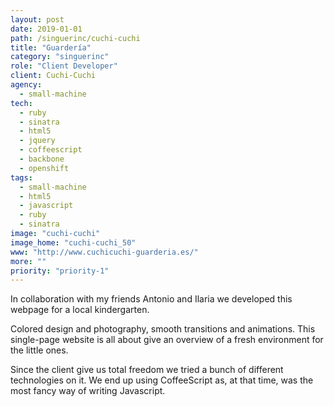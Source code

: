 ```yaml
---
layout: post
date: 2019-01-01
path: /singuerinc/cuchi-cuchi
title: "Guardería"
category: "singuerinc"
role: "Client Developer"
client: Cuchi-Cuchi
agency:
  - small-machine
tech:
  - ruby
  - sinatra
  - html5
  - jquery
  - coffeescript
  - backbone
  - openshift
tags:
  - small-machine
  - html5
  - javascript
  - ruby
  - sinatra
image: "cuchi-cuchi"
image_home: "cuchi-cuchi_50"
www: "http://www.cuchicuchi-guarderia.es/"
more: ""
priority: "priority-1"
---
```


In collaboration with my friends Antonio and Ilaria we developed this webpage for a local kindergarten.

Colored design and photography, smooth transitions and animations. This single-page website is all about give an overview of a fresh environment for the little ones.

Since the client give us total freedom we tried a bunch of different technologies on it.
We end up using CoffeeScript as, at that time, was the most fancy way of writing Javascript.
